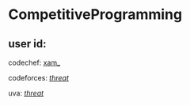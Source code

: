 # CompetitiveProgramming

## user id:

codechef: [xam_](https://www.codechef.com/users/xam_)

codeforces: [_threat_](http://codeforces.com/profile/_threat_)

uva: [_threat_](https://uva.onlinejudge.org/index.php?option=com_comprofiler&Itemid=3)
